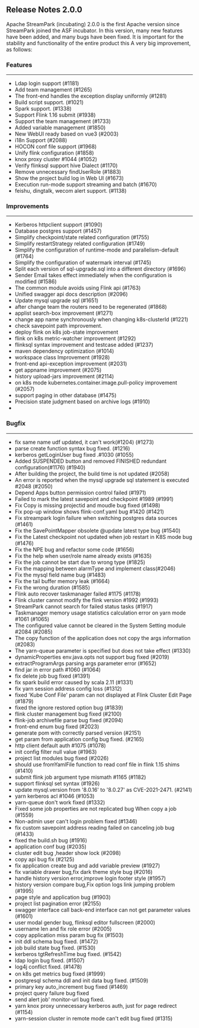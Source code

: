 
## Release Notes 2.0.0

<div style={{height: '30px'}}></div>

Apache StreamPark (incubating) 2.0.0 is the first Apache version since StreamPark joined the ASF incubator. In this version, many new features have been added, and many bugs have been fixed. It is important for the stability and functionality of the entire product this
A very big improvement, as follows:

<div style={{height: '30px'}}></div>


### Features
----

- Ldap login support (#1181)
- Add team management (#1265)
- The front-end handles the exception display uniformly (#1281)
- Build script support. (#1021)
- Spark support. (#1338)
- Support Flink 1.16 submit (#1938)
- Support the team management (#1733)
- Added variable management (#1850)
- New WebUI ready based on vue3 (#2003)
- i18n Support (#2088)
- HOCON conf file support (#1968)
- Unify flink configuration (#1858)
- knox proxy cluster #1044 (#1052)
- Verify flinksql support hive Dialect (#1170)
- Remove unnecessary findUserRole (#1883)
- Show the project build log in Web UI (#1673)
- Execution run-mode support streaming and batch (#1670)
- feishu, dingtalk, wecom alert support. (#1138)

### Improvements
---

- Kerberos httpclient support (#1090)
- Database postgres support (#1457)
- Simplify checkpoint/state related configuration (#1755)
- Simplify restartStrategy related configuration (#1749)
- Simplify the configuration of runtime-mode and parallelism-default (#1764)
- Simplify the configuration of watermark interval (#1745)
- Split each version of sql-upgrade.sql into a different directory (#1696)
- Sender Email takes effect immediately when the configuration is modified (#1586)
- The common module avoids using Flink api (#1763)
- Unified swagger api docs description (#2096)
- Update mysql upgrade sql (#1651)
- after change team the routers need to be regenerated (#1868)
- applist search-box improvement (#1271)
- change app name synchronously when changing k8s-clusterId (#1221)
- check savepoint path improvement.
- deploy flink on k8s job-state improvement
- flink on k8s metric-watcher improvement (#1292)
- flinksql syntax improvement and testcase added (#1237)
- maven dependency optimization (#1014)
- workspace class Improvement (#1928)
- front-end api-exception improvement (#2031)
- get appname improvement (#2075)
- history upload-jars improvement (#2114)
- on k8s mode kubernetes.container.image.pull-policy improvement (#2057)
- support paging in other database (#1475)
- Precision state judgment based on archive logs (#1910)
- 

### Bugfix
---

- fix same name udf updated, it can't work(#1204) (#1273)
- parse create function syntax bug fixed. (#1216)
- kerberos getLoginUser bug fixed .#1030 (#1055)
- Added SUSPENDED button and removed FINISHED redundant configuration(#1176) (#1940)
- After building the project, the build time is not updated (#2058)
- An error is reported when the mysql upgrade sql statement is executed #2048 (#2050)
- Depend Apps button permission control failed (#1971)
- Failed to mark the latest savepoint and checkpoint #1989 (#1991)
- Fix Copy is missing projectid and moudle bug fixed (#1498)
- Fix pop-up window shows flink-conf.yaml bug #1420 (#1421)
- Fix streampark login failure when switching postgres data sources (#1461)
- Fix the  SavePointMapper obsolete @update latest type bug (#1540)
- Fix the Latest checkpoint not updated when job restart in K8S mode bug (#1476)
- Fix the NPE bug and refactor some code (#1656)
- Fix the help when user/role name already exists (#1635)
- Fix the job cannot be start due to wrong type (#1825)
- Fix the mapping between alarmType and implement class(#2046)
- Fix the mysql field name bug (#1483)
- Fix the tail buffer memory leak (#1664)
- Fix the wrong duration (#1585)
- Flink auto recover taskmanager failed #1175 (#1178)
- Flink cluster cannot modify the flink version #1992 (#1993)
- StreamPark cannot search for failed status tasks (#1917)
- Taskmanager memory usage statistics calculation error on yarn mode #1061 (#1065)
- The configured value cannot be cleared in the System Setting module #2084 (#2085)
- The copy function of the application does not copy the args information (#2083)
- The yarn-queue parameter is specified but does not take effect (#1330)
- dynamicProperties env.java.opts not support bug fixed (#2019)
- extractProgramArgs parsing args parameter error (#1652)
- find jar in error path #1060 (#1064)
- fix delete job bug fixed (#1391)
- fix spark build error caused by scala 2.11 (#1331)
- fix yarn session address config loss (#1312)
- fixed 'Kube Conf File' param can not displayed at Flink Cluster Edit Page (#1879)
- fixed the ignore restored option bug (#1839)
- flink cluster management bug fixed (#2100)
- flink-job archivefile parse bug fixed (#2094)
- front-end enum bug fixed (#2023)
- generate pom with correctly parsed version (#2151)
- get param from application config bug fixed. (#2165)
- http client default auth #1075 (#1078)
- init config filter null value (#1963)
- project list modules bug fixed (#2026)
- should use fromYamlFile function to read conf file in flink 1.15 shims (#1410)
- submit flink job argument type mismath #1165 (#1182)
- support flinksql set syntax (#1926)
- update mysql.version from '8.0.16' to '8.0.27' as CVE-2021-2471. (#2141)
- yarn kerberos acl #1046 (#1053)
- yarn-queue don't work fixed (#1332)
- Fixed some job properties are not replicated bug When copy a job (#1559)
- Non-admin user can't login problem fixed (#1346)
- fix custom savepoint address reading failed on canceling job bug (#1433)
- fixed the build.sh bug (#1916)
- application conf bug (#2035)
- cluster edit bug ,header show lock (#2098)
- copy api bug fix (#2125)
- fix application create bug and add variable preview (#1927)
- fix variable drawer bug,fix dark theme style bug (#2016)
- handle history version error,improve login footer style (#1957)
- history version compare bug,Fix option logs link jumping problem (#1995)
- page style and application bug (#1903)
- project list pagination error (#2155)
- swagger interface call back-end interface can not get parameter values (#1601)
- user modal gender bug, flinksql editor fullscreen (#2000)
- username len and fix role error (#2005)
- copy application miss param bug fix (#1503)
- init ddl schema bug fixed. (#1472)
- job build state bug fixed. (#1530)
- kerberos tgtRefreshTime bug fixed. (#1542)
- ldap login bug fixed. (#1507)
- log4j conflict fixed. (#1478)
- on k8s get metrics bug fixed (#1999）
- postgresql schema ddl and init data bug fixed. (#1509)
- primary key auto_increment bug fixed (#1469)
- project query failure bug fixed
- send alert job' monitor-url bug fixed.
- yarn knox proxy unnecessary kerberos auth, just for page redirect (#1154)
- yarn-session cluster in remote mode can't edit bug fixed (#1315)